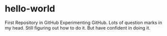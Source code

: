 # hello-world
First Repository in GitHub
Experimenting GitHub. Lots of question marks in my head. Still figuring out how to do it. But have confident in doing it.
